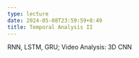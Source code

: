 ```yaml
---
type: lecture
date: 2024-05-08T23:59:59+8:49
title: Temporal Analysis II
---
```

RNN, LSTM, GRU; Video Analysis: 3D CNN
